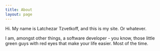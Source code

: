 ```yaml
---
title: About
layout: page
---
```


<p>Hi. My name is Latchezar Tzvetkoff, and this is my site. Or whatever.</p>
<p>I am, amongst other things, a software developer - you know, those little green guys with red eyes that make your life easier. Most of the time.</p>
